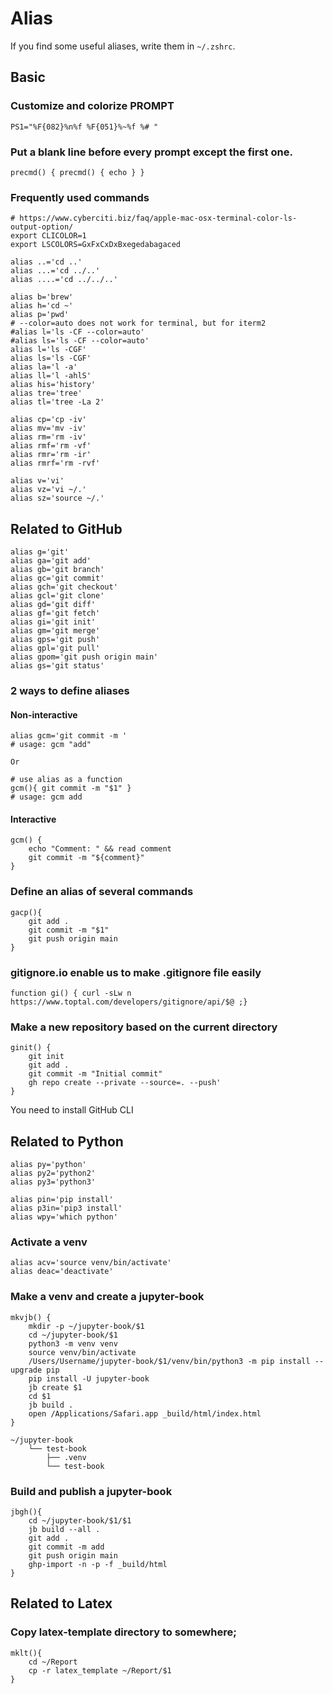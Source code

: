 # Alias

If you find some useful aliases, write them in `~/.zshrc`.

## Basic

### Customize and colorize PROMPT
```
PS1="%F{082}%n%f %F{051}%~%f %# "
```

### Put a blank line before every prompt except the first one.
```
precmd() { precmd() { echo } }
```

### Frequently used commands
```
# https://www.cyberciti.biz/faq/apple-mac-osx-terminal-color-ls-output-option/
export CLICOLOR=1
export LSCOLORS=GxFxCxDxBxegedabagaced

alias ..='cd ..'
alias ...='cd ../..'
alias ....='cd ../../..'

alias b='brew'
alias h='cd ~'
alias p='pwd'
# --color=auto does not work for terminal, but for iterm2
#alias l='ls -CF --color=auto'
#alias ls='ls -CF --color=auto'
alias l='ls -CGF'
alias ls='ls -CGF'
alias la='l -a'
alias ll='l -ahlS'
alias his='history'
alias tre='tree'
alias tl='tree -La 2'

alias cp='cp -iv'
alias mv='mv -iv'
alias rm='rm -iv'
alias rmf='rm -vf'
alias rmr='rm -ir'
alias rmrf='rm -rvf'

alias v='vi'
alias vz='vi ~/.'
alias sz='source ~/.'
```


## Related to GitHub
```
alias g='git'
alias ga='git add'
alias gb='git branch'
alias gc='git commit'
alias gch='git checkout'
alias gcl='git clone'
alias gd='git diff'
alias gf='git fetch'
alias gi='git init'
alias gm='git merge'
alias gps='git push'
alias gpl='git pull'
alias gpom='git push origin main'
alias gs='git status'
```
### 2 ways to define aliases
#### Non-interactive
```
alias gcm='git commit -m '
# usage: gcm "add"

Or

# use alias as a function
gcm(){ git commit -m "$1" }
# usage: gcm add
```

#### Interactive
```
gcm() {
	echo "Comment: " && read comment
	git commit -m "${comment}"
}
```


### Define an alias of several commands
```
gacp(){
	git add .
	git commit -m "$1"
	git push origin main
}
```

### gitignore.io enable us to make .gitignore file easily
```
function gi() { curl -sLw n https://www.toptal.com/developers/gitignore/api/$@ ;}
```

### Make a new repository based on the current directory
```
ginit() {
	git init
	git add .
	git commit -m "Initial commit"
	gh repo create --private --source=. --push'
}
```
You need to install GitHub CLI

## Related to Python
```
alias py='python'
alias py2='python2'
alias py3='python3'

alias pin='pip install'
alias p3in='pip3 install'
alias wpy='which python'
```

### Activate a venv
```
alias acv='source venv/bin/activate'
alias deac='deactivate'
```


### Make a venv and create a jupyter-book
```
mkvjb() {
	mkdir -p ~/jupyter-book/$1
	cd ~/jupyter-book/$1
	python3 -m venv venv
	source venv/bin/activate
	/Users/Username/jupyter-book/$1/venv/bin/python3 -m pip install --upgrade pip
	pip install -U jupyter-book
	jb create $1
	cd $1
	jb build .
	open /Applications/Safari.app _build/html/index.html
}
```

```
~/jupyter-book
	└── test-book
	    ├── .venv
	    └── test-book
```

### Build and publish a jupyter-book
```
jbgh(){
	cd ~/jupyter-book/$1/$1
	jb build --all .
	git add .
	git commit -m add
	git push origin main
	ghp-import -n -p -f _build/html
}
```


## Related to Latex
### Copy latex-template directory to somewhere;
```
mklt(){
	cd ~/Report
	cp -r latex_template ~/Report/$1
}
```
